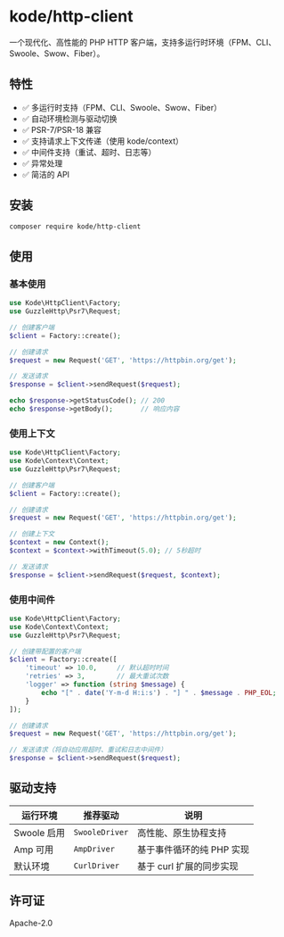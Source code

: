 # kode/http-client

一个现代化、高性能的 PHP HTTP 客户端，支持多运行时环境（FPM、CLI、Swoole、Swow、Fiber）。

## 特性

- ✅ 多运行时支持（FPM、CLI、Swoole、Swow、Fiber）
- ✅ 自动环境检测与驱动切换
- ✅ PSR-7/PSR-18 兼容
- ✅ 支持请求上下文传递（使用 kode/context）
- ✅ 中间件支持（重试、超时、日志等）
- ✅ 异常处理
- ✅ 简洁的 API

## 安装

```bash
composer require kode/http-client
```

## 使用

### 基本使用

```php
use Kode\HttpClient\Factory;
use GuzzleHttp\Psr7\Request;

// 创建客户端
$client = Factory::create();

// 创建请求
$request = new Request('GET', 'https://httpbin.org/get');

// 发送请求
$response = $client->sendRequest($request);

echo $response->getStatusCode(); // 200
echo $response->getBody();       // 响应内容
```

### 使用上下文

```php
use Kode\HttpClient\Factory;
use Kode\Context\Context;
use GuzzleHttp\Psr7\Request;

// 创建客户端
$client = Factory::create();

// 创建请求
$request = new Request('GET', 'https://httpbin.org/get');

// 创建上下文
$context = new Context();
$context = $context->withTimeout(5.0); // 5秒超时

// 发送请求
$response = $client->sendRequest($request, $context);
```

### 使用中间件

```php
use Kode\HttpClient\Factory;
use Kode\Context\Context;
use GuzzleHttp\Psr7\Request;

// 创建带配置的客户端
$client = Factory::create([
    'timeout' => 10.0,     // 默认超时时间
    'retries' => 3,        // 最大重试次数
    'logger' => function (string $message) {
        echo "[" . date('Y-m-d H:i:s') . "] " . $message . PHP_EOL;
    }
]);

// 创建请求
$request = new Request('GET', 'https://httpbin.org/get');

// 发送请求（将自动应用超时、重试和日志中间件）
$response = $client->sendRequest($request);
```

## 驱动支持

| 运行环境 | 推荐驱动 | 说明 |
|---------|----------|------|
| Swoole 启用 | `SwooleDriver` | 高性能、原生协程支持 |
| Amp 可用 | `AmpDriver` | 基于事件循环的纯 PHP 实现 |
| 默认环境 | `CurlDriver` | 基于 curl 扩展的同步实现 |

## 许可证

Apache-2.0